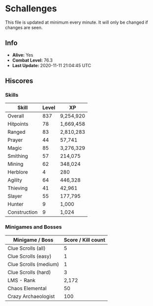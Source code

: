 # Schallenges

This file is updated at minimum every minute. It will only be changed if changes are seen.

## Info

 - **Alive:** Yes
 - **Combat Level:** 76.3
 - **Last Update:** 2020-11-11 21:04:45 UTC

## Hiscores

### Skills

| Skill | Level | XP |
|--|--|--|
| Overall | 837 | 9,254,920 |
| Hitpoints | 78 | 1,669,458 |
| Ranged | 83 | 2,810,283 |
| Prayer | 44 | 57,741 |
| Magic | 85 | 3,276,329 |
| Smithing | 57 | 214,075 |
| Mining | 62 | 348,024 |
| Herblore | 4 | 280 |
| Agility | 64 | 446,328 |
| Thieving | 41 | 42,961 |
| Slayer | 55 | 177,795 |
| Hunter | 9 | 1,000 |
| Construction | 9 | 1,024 |

### Minigames and Bosses

| Minigame / Boss | Score / Kill count |
|--|--|
| Clue Scrolls (all) | 5 |
| Clue Scrolls (easy) | 1 |
| Clue Scrolls (medium) | 1 |
| Clue Scrolls (hard) | 3 |
| LMS - Rank | 2,172 |
| Chaos Elemental | 50 |
| Crazy Archaeologist | 100 |
